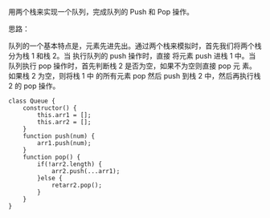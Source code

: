 用两个栈来实现一个队列，完成队列的 Push 和 Pop 操作。

思路：

队列的一个基本特点是，元素先进先出。通过两个栈来模拟时，首先我们将两个栈分为栈 1 和栈 2。当 执行队列的 push 操作时，直接 将元素 push 进栈 1 中。当队列执行 pop 操作时，首先判断栈 2 是否为空，如果不为空则直接 pop 元 素。如果栈 2 为空，则将栈 1 中 的所有元素 pop 然后 push 到栈 2 中，然后再执行栈 2 的 pop 操作。

``` 
class Queue {
	constructor() {
		this.arr1 = [];
		this.arr2 = [];
	}
	function push(num) {
		arr1.push(num);
	}
	function pop() {
		if(!arr2.length) {
			arr2.push(...arr1);
		}else {
			retarr2.pop();
		}
	}
}
```

